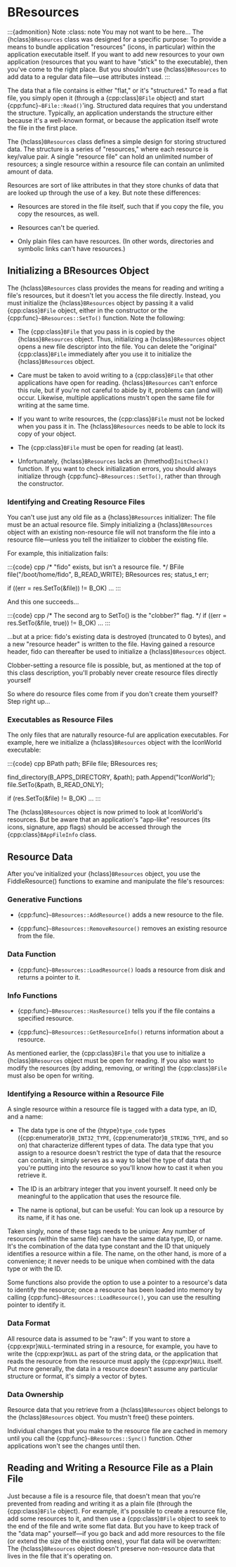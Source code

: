 # BResources

:::{admonition} Note
:class: note
You may not want to be here… The {hclass}`BResources` class was designed
for a specific purpose: To provide a means to bundle application
"resources" (icons, in particular) within the application executable
itself. If you want to add new resources to your own application (resources
that you want to have "stick" to the executable), then you've come to the
right place. But you shouldn't use {hclass}`BResources` to add data to a
regular data file—use attributes instead.
:::

The data that a file contains is either "flat," or it's "structured." To
read a flat file, you simply open it (through a {cpp:class}`BFile` object)
and start {cpp:func}`~BFile::Read()`'ing. Structured data requires that you
understand the structure. Typically, an application understands the
structure either because it's a well-known format, or because the
application itself wrote the file in the first place.

The {hclass}`BResources` class defines a simple design for storing
structured data. The structure is a series of "resources," where each
resource is key/value pair. A single "resource file" can hold an unlimited
number of resources; a single resource within a resource file can contain
an unlimited amount of data.

Resources are sort of like attributes in that they store chunks of data
that are looked up through the use of a key. But note these differences:

- Resources are stored in the file itself, such that if you copy the file,
you copy the resources, as well.

- Resources can't be queried.

- Only plain files can have resources. (In other words, directories and
symbolic links can't have resources.)

## Initializing a BResources Object

The {hclass}`BResources` class provides the means for reading and writing
a file's resources, but it doesn't let you access the file directly.
Instead, you must initialize the {hclass}`BResources` object by passing it
a valid {cpp:class}`BFile` object, either in the constructor or the
{cpp:func}`~BResources::SetTo()` function. Note the following:

- The {cpp:class}`BFile` that you pass in is copied by the
{hclass}`BResources` object. Thus, initializing a {hclass}`BResources`
object opens a new file descriptor into the file. You can delete the
"original" {cpp:class}`BFile` immediately after you use it to initialize
the {hclass}`BResources` object.

- Care must be taken to avoid writing to a {cpp:class}`BFile` that other
applications have open for reading. {hclass}`BResources` can't enforce this
rule, but if you're not careful to abide by it, problems can (and will)
occur. Likewise, multiple applications mustn't open the same file for
writing at the same time.

- If you want to write resources, the {cpp:class}`BFile` must not be locked
when you pass it in. The {hclass}`BResources` needs to be able to lock its
copy of your object.

- The {cpp:class}`BFile` must be open for reading (at least).

- Unfortunately, {hclass}`BResources` lacks an {hmethod}`InitCheck()`
function. If you want to check initialization errors, you should always
initialize through {cpp:func}`~BResources::SetTo()`, rather than through
the constructor.

### Identifying and Creating Resource Files

You can't use just any old file as a {hclass}`BResources` initializer: The
file must be an actual resource file. Simply initializing a
{hclass}`BResources` object with an existing non-resource file will not
transform the file into a resource file—unless you tell the initializer to
clobber the existing file.

For example, this initialization fails:

:::{code} cpp
/* "fido" exists, but isn't a resource file. */
BFile file("/boot/home/fido", B_READ_WRITE);
BResources res;
status_t err;

if ((err = res.SetTo(&file)) != B_OK)
...
:::

And this one succeeds…

:::{code} cpp
/* The second arg to SetTo() is the "clobber?" flag. */
if ((err = res.SetTo(&file, true)) != B_OK)
...
:::

…but at a price: fido's existing data is destroyed (truncated to 0 bytes),
and a new "resource header" is written to the file. Having gained a
resource header, fido can thereafter be used to initialize a
{hclass}`BResources` object.

Clobber-setting a resource file is possible, but, as mentioned at the top
of this class description, you'll probably never create resource files
directly yourself

So where do resource files come from if you don't create them yourself?
Step right up…

### Executables as Resource Files

The only files that are naturally resource-ful are application
executables. For example, here we initialize a {hclass}`BResources` object
with the IconWorld executable:

:::{code} cpp
BPath path;
BFile file;
BResources res;

find_directory(B_APPS_DIRECTORY, &path);
path.Append("IconWorld");
file.SetTo(&path, B_READ_ONLY);

if (res.SetTo(&file) != B_OK)
   ...
:::

The {hclass}`BResources` object is now primed to look at IconWorld's
resources. But be aware that an application's "app-like" resources (its
icons, signature, app flags) should be accessed through the
{cpp:class}`BAppFileInfo` class.

## Resource Data

After you've initialized your {hclass}`BResources` object, you use the
FiddleResource() functions to examine and manipulate the file's resources:

### Generative Functions

- {cpp:func}`~BResources::AddResource()` adds a new resource to the file.

- {cpp:func}`~BResources::RemoveResource()` removes an existing resource
from the file.

### Data Function

- {cpp:func}`~BResources::LoadResource()` loads a resource from disk and
returns a pointer to it.

### Info Functions

- {cpp:func}`~BResources::HasResource()` tells you if the file contains a
specified resource.

- {cpp:func}`~BResources::GetResourceInfo()` returns information about a
resource.

As mentioned earlier, the {cpp:class}`BFile` that you use to initialize a
{hclass}`BResources` object must be open for reading. If you also want to
modify the resources (by adding, removing, or writing) the
{cpp:class}`BFile` must also be open for writing.

### Identifying a Resource within a Resource File

A single resource within a resource file is tagged with a data type, an
ID, and a name:

- The data type is one of the {htype}`type_code` types
({cpp:enumerator}`B_INT32_TYPE`, {cpp:enumerator}`B_STRING_TYPE`, and so
on) that characterize different types of data. The data type that you
assign to a resource doesn't restrict the type of data that the resource
can contain, it simply serves as a way to label the type of data that
you're putting into the resource so you'll know how to cast it when you
retrieve it.

- The ID is an arbitrary integer that you invent yourself. It need only be
meaningful to the application that uses the resource file.

- The name is optional, but can be useful: You can look up a resource by its
name, if it has one.

Taken singly, none of these tags needs to be unique: Any number of
resources (within the same file) can have the same data type, ID, or name.
It's the combination of the data type constant and the ID that uniquely
identifies a resource within a file. The name, on the other hand, is more
of a convenience; it never needs to be unique when combined with the data
type or with the ID.

Some functions also provide the option to use a pointer to a resource's
data to identify the resource; once a resource has been loaded into memory
by calling {cpp:func}`~BResources::LoadResource()`, you can use the
resulting pointer to identify it.

### Data Format

All resource data is assumed to be "raw": If you want to store a
{cpp:expr}`NULL`-terminated string in a resource, for example, you have to
write the {cpp:expr}`NULL` as part of the string data, or the application
that reads the resource from the resource must apply the {cpp:expr}`NULL`
itself. Put more generally, the data in a resource doesn't assume any
particular structure or format, it's simply a vector of bytes.

### Data Ownership

Resource data that you retrieve from a {hclass}`BResources` object belongs
to the {hclass}`BResources` object. You mustn't free() these pointers.

Individual changes that you make to the resource file are cached in memory
until you call the {cpp:func}`~BResources::Sync()` function. Other
applications won't see the changes until then.

## Reading and Writing a Resource File as a Plain File

Just because a file is a resource file, that doesn't mean that you're
prevented from reading and writing it as a plain file (through the
{cpp:class}`BFile` object). For example, it's possible to create a resource
file, add some resources to it, and then use a {cpp:class}`BFile` object to
seek to the end of the file and write some flat data. But you have to keep
track of the "data map" yourself—if you go back and add more resources to
the file (or extend the size of the existing ones), your flat data will be
overwritten: The {hclass}`BResources` object doesn't preserve non-resource
data that lives in the file that it's operating on.
